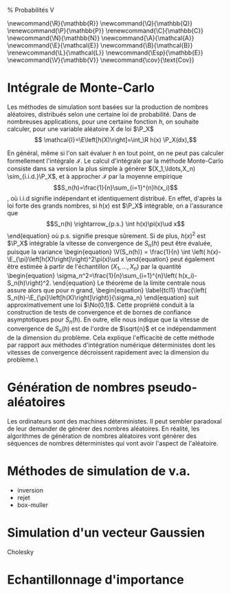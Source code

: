 % Probabilités V

\newcommand{\R}{\mathbb{R}}
\newcommand{\Q}{\mathbb{Q}}
\renewcommand{\P}{\mathbb{P}}
\renewcommand{\C}{\mathbb{C}}
\newcommand{\N}{\mathbb{N}}
\newcommand{\A}{\mathcal{A}}
\newcommand{\E}{\mathcal{E}}
\newcommand{\B}{\mathcal{B}}
\renewcommand{\L}{\mathcal{L}}
\newcommand{\Esp}{\mathbb{E}}
\newcommand{\V}{\mathbb{V}}
\newcommand{\cov}{\text{Cov}}


# Intégrale de Monte-Carlo

Les méthodes de simulation sont basées sur la production de nombres aléatoires, distribués selon une certaine loi de probabilité. 
Dans de nombreuses applications, pour une certaine fonction $h$, on souhaite calculer, pour une variable aléatoire $X$ de loi $\P_X$
$$ \mathcal{I}=\E\left[h(X)\right]=\int_\R h(x) \P_X(dx),$$

En général, même si l'on sait évaluer $h$ en tout point, on ne peut pas calculer formellement l'intégrale $\mathcal{I}$. Le calcul
d'intégrale par la méthode Monte-Carlo consiste dans sa version la plus simple à générer $(X_1,\ldots,X_n) \sim_{i.i.d.}\P_X$, et à
approcher $\mathcal{I}$ par la moyenne empirique 
$$S_n(h)=\frac{1}{n}\sum_{i=1}^{n}h(x_i)$$
, où i.i.d signifie indépendant et identiquement distribué. En effet, d'après la loi forte des grands nombres, si $h(x)$ est $\P_X$ intégrable, on a l'assurance que
$$S_n(h) \rightarrow_{p.s.} \int h(x)\pi(x)\ud x$$
\end{equation}
où p.s. signifie presque sûrement. Si de plus, $h(x)^2$ est $\P_X$ intégrable
la vitesse de convergence de $S_n(h)$ peut être évaluée,
puisque la variance
\begin{equation}
\V(S_n(h)) = \frac{1}{n} \int \left(
h(x)-\E_{\pi}\left[h(X)\right]\right)^2\pi(x)\ud x
\end{equation}
peut également être estimée à partir de l'échantillon
$(X_1,\ldots,X_n)$ par la quantité
\begin{equation}
\sigma_n^2=\frac{1}{n}\sum_{i=1}^{n}\left( h(x_i)-S_n(h)\right)^2.
\end{equation}
Le théorème de la limite centrale nous assure alors que pour $n$
grand,
\begin{equation}
\label{tcl1} \frac{\left( S_n(h)-\E_{\pi}\left[h(X)\right]\right)}{\sigma_n}
\end{equation}
suit approximativement une loi $\No(0,1)$. Cette propriété conduit
à la construction de tests de convergence et de bornes de
confiance asymptotiques pour $S_n(h)$. En outre, elle nous indique
que la vitesse de convergence de $S_n(h)$ est de l'ordre de
$\sqrt{n}$ et ce indépendamment de la dimension du problème. Cela
explique l'efficacité de cette méthode par rapport aux méthodes
d'intégration numérique déterministes dont les vitesses de
convergence décroissent
rapidement avec la dimension du problème.\\


# Génération de nombres pseudo-aléatoires

Les ordinateurs sont des machines déterministes. Il peut sembler paradoxal de leur demander de générer des nombres aléatoires. En réalité, les algorithmes de génération de nombres aléatoires vont générer des séquences de nombres déterministes qui vont avoir l'aspect de l'aléatoire.

# Méthodes de simulation de v.a.
 * inversion
 * rejet
 * box-muller

# Simulation d'un vecteur Gaussien
 Cholesky

# Echantillonnage d'importance